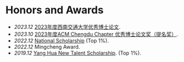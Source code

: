 # <i class="fas fa-trophy"></i> Honors and Awards
- *2023.12* [2023年度西南交通大学优秀博士论文](https://gsnews.swjtu.edu.cn/info/1063/7544.htm).
- *2023.10* [2023年度ACM Chengdu Chapter 优秀博士论文奖（提名奖）](https://scai.swjtu.edu.cn/web/page-newsDetail.html?nid=f322517e-fe23-43e6-bfb9-824b1d8c4429).
- *2022.12* [National Scholarship](https://mp.weixin.qq.com/s?__biz=Mzg2ODYxNTk5MQ==&mid=2247488353&idx=1&sn=e2f3c8617ff265f2b16daeaa2cf17538&chksm=cea8c139f9df482f94ecb901d0ea9f3527c64710e11fcca306f495a17cfa9e056a0bceeddb33&mpshare=1&scene=23&srcid=1226L0NnJEVBw3kHzVFB1zd5&sharer_sharetime=1682323453861&sharer_shareid=939ab1fedcbce0a16f7f4f688f6d2956#rd) (Top 1%). 
- *2022.12* Mingcheng Award. 
- *2019.12* [Yang Hua New Talent Scholarship](https://sist.swjtu.edu.cn/attached/newsfile/20191012184121902888658243.pdf). (Top 1%).
